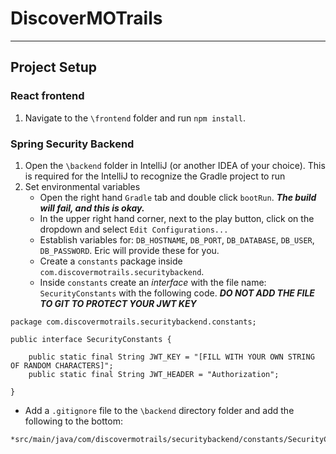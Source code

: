 # DiscoverMOTrails 

---
## Project Setup

### React frontend
1. Navigate to the `\frontend` folder and run `npm install`.

### Spring Security Backend
1. Open the `\backend` folder in IntelliJ (or another IDEA of your choice). This is required 
for the IntelliJ to recognize the Gradle project to run 
2. Set environmental variables
   * Open the right hand `Gradle` tab and double click `bootRun`. ***The build will fail, and this is okay.***
   * In the upper right hand corner, next to the play button, click on the dropdown and select `Edit Configurations...`
   * Establish variables for: `DB_HOSTNAME`, `DB_PORT`, `DB_DATABASE`, `DB_USER`, `DB_PASSWORD`. Eric will provide these
for you.
   * Create a `constants` package inside `com.discovermotrails.securitybackend`.
   * Inside `constants` create an _interface_ with the file name: `SecurityConstants` with the following code. ***DO NOT ADD THE FILE TO GIT TO PROTECT YOUR JWT KEY***
```agsl
package com.discovermotrails.securitybackend.constants;

public interface SecurityConstants {

    public static final String JWT_KEY = "[FILL WITH YOUR OWN STRING OF RANDOM CHARACTERS]";
    public static final String JWT_HEADER = "Authorization";

}
```
   * Add a `.gitignore` file to the `\backend` directory folder and add the following to the bottom:

```agsl
*src/main/java/com/discovermotrails/securitybackend/constants/SecurityConstants.java
```
 



